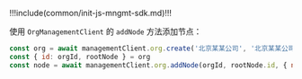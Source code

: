 !!!include(common/init-js-mngmt-sdk.md)!!!

使用 `OrgManagementClient` 的 `addNode` 方法添加节点：

```javascript
const org = await managementClient.org.create('北京某某公司', '北京某某公司有限公司', 'example');
const { id: orgId, rootNode } = org
const node = await managementClient.org.addNode(orgId, rootNode.id, { name: '运营部门' })
```
